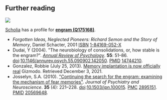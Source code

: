 ## Further reading

![](https://en.wikipedia.org/wiki/Engram_(neuropsychology)//upload.wikimedia.org/wikipedia/commons/thumb/3/32/Scholia_logo.svg/40px-Scholia_logo.svg.png)

[Scholia](https://www.wikidata.org/wiki/Wikidata:Scholia "d:Wikidata:Scholia") has a profile for [**engram (Q175168)**](https://iw.toolforge.org/scholia/Q175168 "toolforge:scholia/Q175168").

- _Forgotten Ideas, Neglected Pioneers: Richard Semon and the Story of Memory_, Daniel Schacter, 2001 [ISBN](/wiki/ISBN_(identifier) "ISBN (identifier)") [1-84169-052-X](/wiki/Special:BookSources/1-84169-052-X "Special:BookSources/1-84169-052-X")
- Dudai, Y (2004). "The neurobiology of consolidations, or, how stable is the engram?". _[Annual Review of Psychology](/wiki/Annual_Review_of_Psychology "Annual Review of Psychology")_. **55**: 51–86. [doi](/wiki/Doi_(identifier) "Doi (identifier)"):[10.1146/annurev.psych.55.090902.142050](https://doi.org/10.1146%2Fannurev.psych.55.090902.142050). [PMID](/wiki/PMID_(identifier) "PMID (identifier)") [14744210](https://pubmed.ncbi.nlm.nih.gov/14744210).
- Gonzalez, Robbie (July 25, 2013). [Memory implantation is now officially real](https://gizmodo.com/memory-implantation-is-now-officially-real-909746570) Gizmodo. Retrieved December 3, 2021.
- Josselyn, S.A. (2010). ["Continuing the search for the engram: examining the mechanism of fear memories"](https://www.ncbi.nlm.nih.gov/pmc/articles/PMC2895151). _Journal of Psychiatry and Neuroscience_. **35** (4): 221–228. [doi](/wiki/Doi_(identifier) "Doi (identifier)"):[10.1503/jpn.100015](https://doi.org/10.1503%2Fjpn.100015). [PMC](/wiki/PMC_(identifier) "PMC (identifier)") [2895151](https://www.ncbi.nlm.nih.gov/pmc/articles/PMC2895151). [PMID](/wiki/PMID_(identifier) "PMID (identifier)") [20569648](https://pubmed.ncbi.nlm.nih.gov/20569648).
